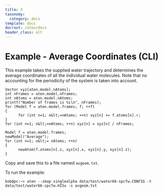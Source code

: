 ```yaml
---
title: X
taxonomy:
  category: docs
template: docs
docroot: /aten/docs
header_class: alt
---
```



# Example - Average Coordinates (CLI)

This example takes the supplied water trajectory and determines the average coordinates of all the individual water molecules. Note that no accounting for the periodicity of the system is taken into account.

```
Vector xyz[aten.model.nAtoms];
int nFrames = aten.model.nFrames;
int nAtoms = aten.model.nAtoms;
printf("Number of frames is %i\n", nFrames);
for (Model f = aten.model.frames; f; ++f)
{
      for (int n=1; n&lt;=nAtoms; ++n) xyz[n] += f.atoms[n].r;
}
for (int n=1; n&lt;=nAtoms; ++n) xyz[n] = xyz[n] / nFrames;

Model f = aten.model.frames;
newModel("Average");
for (int n=1; n&lt;= nAtoms; ++n)
{
      newAtom(f.atoms[n].z, xyz[n].x, xyz[n].y, xyz[n].z);
}
```

Copy and save this to a file named `avgeom.txt`.

To run the example:

```
bob@pc:~> aten --zmap singlealpha data/test/water66-spcfw.CONFIG -t data/test/water66-spcfw.HISu -s avgeom.txt
```


